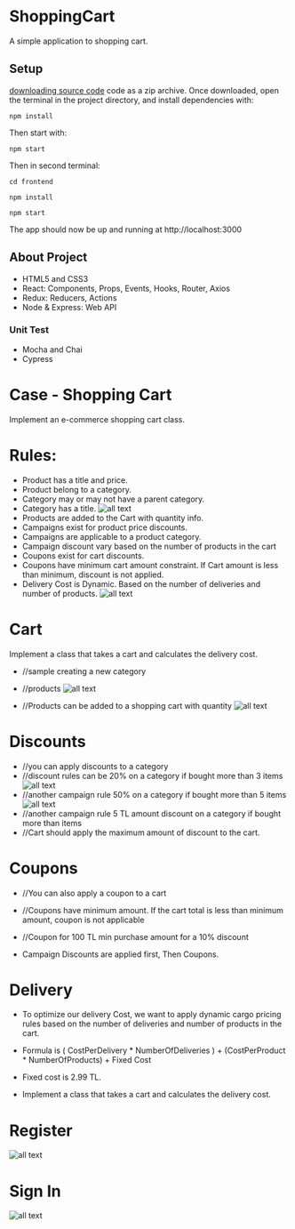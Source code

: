 # ShoppingCart
A simple application to shopping cart. 
## Setup
[downloading source code](https://github.com/firtanaelif/ShoppingCart/archive/master.zip) code as a zip archive.
Once downloaded, open the terminal in the project directory, and install dependencies with:
```
npm install
```
Then start with:
```
npm start
```
Then in second terminal:
```
cd frontend
```
```
npm install
```
```
npm start
```
The app should now be up and running at http://localhost:3000 

## About Project
* HTML5 and CSS3
* React: Components, Props, Events, Hooks, Router, Axios
* Redux: Reducers, Actions
* Node & Express: Web API
### Unit Test
* Mocha and Chai
* Cypress
# Case - Shopping Cart
Implement an e-commerce shopping cart class.
# Rules:
* Product has a title and price.
* Product belong to a category.
* Category may or may not have a parent category.
* Category has a title.
 ![all text](https://github.com/firtanaelif/ShoppingCart/blob/master/frontend/public/images/EditProducts.png)
* Products are added to the Cart with quantity info.
* Campaigns exist for product price discounts.
* Campaigns are applicable to a product category.
* Campaign discount vary based on the number of products in the cart
* Coupons exist for cart discounts.
* Coupons have minimum cart amount constraint. If Cart amount is less than minimum, discount is not applied.
* Delivery Cost is Dynamic. Based on the number of deliveries and number of products.
 ![all text](https://github.com/firtanaelif/ShoppingCart/blob/master/frontend/public/images/HomePage.png)

# Cart
Implement a class that takes a cart and calculates the delivery cost.
* //sample creating a new category
* //products
 ![all text](https://github.com/firtanaelif/ShoppingCart/blob/master/frontend/public/images/createProduct.png)

* //Products can be added to a shopping cart with quantity
 ![all text](https://github.com/firtanaelif/ShoppingCart/blob/master/frontend/public/images/DetailsPage.png)

 
# Discounts
* //you can apply discounts to a category
* //discount rules can be 20% on a category if bought more than 3 items
 ![all text](https://github.com/firtanaelif/ShoppingCart/blob/master/frontend/public/images/3items.png)
* //another campaign rule 50% on a category if bought more than 5 items
 ![all text](https://github.com/firtanaelif/ShoppingCart/blob/master/frontend/public/images/CampaignMore5items.png)
* //another campaign rule 5 TL amount discount on a category if bought more than  items
* //Cart should apply the maximum amount of discount to the cart.

# Coupons 
* //You can also apply a coupon to a cart
* //Coupons have minimum amount. If the cart total is less than minimum amount, coupon is not applicable
* //Coupon for 100 TL min purchase amount for a 10% discount

 
* Campaign Discounts are applied first, Then Coupons.

# Delivery 

* To optimize our delivery Cost, we want to apply dynamic cargo pricing rules based on the number of deliveries and number of products in the cart.

* Formula is ( CostPerDelivery * NumberOfDeliveries ) + (CostPerProduct * NumberOfProducts) + Fixed Cost
* Fixed cost is 2.99 TL.
* Implement a class that takes a cart and calculates the delivery cost.
# Register

 ![all text](https://github.com/firtanaelif/ShoppingCart/blob/master/frontend/public/images/register.png)
# Sign In
 ![all text](https://github.com/firtanaelif/ShoppingCart/blob/master/frontend/public/images/signIn.png)

